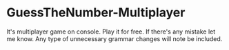 # GuessTheNumber-Multiplayer
It's multiplayer game on console. 
Play it for free. 
If there's any mistake let me know.
Any type of unnecessary grammar changes will note be included.
